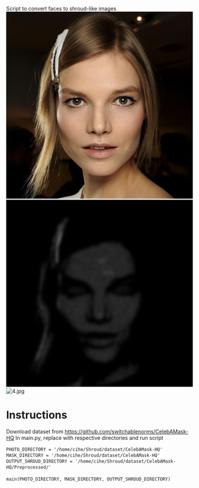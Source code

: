 Script to convert faces to shroud-like images
![4 CelebA-HQ-img.jpg](4%20CelebA-HQ-img.jpg)![4 Shrouded.jpg](4%20Shrouded.jpg)![4.jpg](..%2F..%2FDatasets%2FCelebAMask-HQ%2Ftest%2F4.jpg)

# Instructions
Download dataset from https://github.com/switchablenorms/CelebAMask-HQ
In main.py, replace with respective directories and run script

    PHOTO_DIRECTORY = '/home/cihe/Shroud/dataset/CelebAMask-HQ'
    MASK_DIRECTORY = '/home/cihe/Shroud/dataset/CelebAMask-HQ'
    OUTPUT_SHROUD_DIRECTORY = '/home/cihe/Shroud/dataset/CelebAMask-HQ/Preprocessed/'
    
    main(PHOTO_DIRECTORY, MASK_DIRECTORY, OUTPUT_SHROUD_DIRECTORY)

